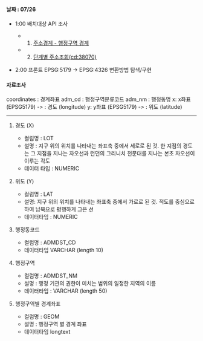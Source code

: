 
#### 날짜 : 07/26

- 1:00 배치대상 API 조사 
	- 1. [주소경계 - 행정구역 경계](https://sgis.kostat.go.kr/developer/html/newOpenApi/api/dataApi/addressBoundary.html#hadmarea)
	- 2. [단계별 주소조회(cd:38070)](https://sgis.kostat.go.kr/developer/html/newOpenApi/api/dataApi/addressBoundary.html)

- 2:00 프론트 EPSG:5179 -> EPSG:4326 변환방법 탐색/구현
#### 자료조사

coordinates : 경계좌표
adm_cd : 행정구역분류코드
adm_nm : 행정동명
x: x좌표 (EPSG5179) ->  : 경도 (longitude)
y: y좌표 (EPSG5179) ->  : 위도 (latitude)

---

1. 경도 (X)
	- 컬럼명 : LOT
	- 설명 : 지구 위의 위치를 나타내는 좌표축 중에서 세로로 된 것. 한 지점의 경도는 그 지점을 지나는 자오선과 런던의 그리니치 천문대를 지나는 본초 자오선이 이루는 각도
	- 데이터 타입 : NUMERIC

2. 위도 (Y)
	- 컬럼명 : LAT
	- 설명: 지구 위의 위치를 나타내는 좌표축 중에서 가로로 된 것. 적도를 중심으로 하여 남북으로 평행하게 그은 선
	- 데이터타입 : NUMERIC

3. 행정동코드
	- 컬럼명 : ADMDST_CD
	- 데이터타입 VARCHAR (length 10)

4. 행정구역
	- 컬럼명 : ADMDST_NM
	- 설명 : 행정 기관의 권한이 미치는 범위의 일정한 지역의 이름
	- 데이터타입 : VARCHAR (length 50)

5. 행정구역별 경계좌표
	- 컬럼명 : GEOM
	- 설명 : 행정구역 별 경계 좌표
	- 데이터타입 longtext

